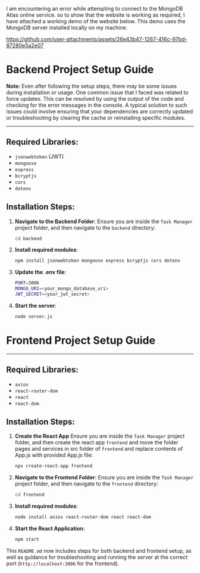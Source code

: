 I am encountering an error while attempting to connect to the MongoDB Atlas online service. so to show that the website is working as required, I have attached a working demo of the website below. This demo uses the MongoDB server installed locally on my machine.

https://github.com/user-attachments/assets/26e43b47-1267-416c-97bd-87280e5a2e07
# Backend Project Setup Guide

**Note:** Even after following the setup steps, there may be some issues during installation or usage. One common issue that I faced was related to force updates. This can be resolved by using the output of the code and checking for the error messages in the console. A typical solution to such issues could involve ensuring that your dependencies are correctly updated or troubleshooting by clearing the cache or reinstalling specific modules.

---

## Required Libraries:
- `jsonwebtoken` (JWT)
- `mongoose`
- `express`
- `bcryptjs`
- `cors`
- `dotenv`

## Installation Steps:

1. **Navigate to the Backend Folder**:
   Ensure you are inside the `Task Manager` project folder, and then navigate to the `backend` directory:
   ```bash
   cd backend
2. **Install required modules**:
   ```bash
   npm install jsonwebtoken mongoose express bcryptjs cors dotenv
3. **Update the .env file**:
   ```bash
   PORT=3006
   MONGO_URI=<your_mongo_database_uri>
   JWT_SECRET=<your_jwt_secret>
4. **Start the server**:
    ```bash
    node server.js

# Frontend Project Setup Guide

---

## Required Libraries:
- `axios`
- `react-router-dom`
- `react`
- `react-dom`

## Installation Steps:
1. **Create the React App**
   Ensure you are inside the `Task Manager` project folder, and then create the react app `frontend` and move the folder pages and services in src folder of `frontend`  and replace contents of App.js with provided App.js file:
   ```bash
   npx create-react-app frontend
   
2. **Navigate to the Frontend Folder**:
   Ensure you are inside the `Task Manager` project folder, and then navigate to the `frontend` directory:
   ```bash
   cd frontend
3. **Install required modules**:
   ```bash
   node install axios react-router-dom react react-dom
4. **Start the React Application**:
    ```bash
    npm start

This `README.md` now includes steps for both backend and frontend setup, as well as guidance for troubleshooting and running the server at the correct port (`http://localhost:3006` for the frontend).


